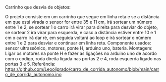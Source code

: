 Carrinho que desvia de objetos:

O projeto consiste em um carrinho que segue em linha reta e se a distância em que está virada o sensor for entre 35 e 11 cm, irá sortear um número entre 1 e 2, se sortear 1 o carro irá virar para direita para desviar do objeto, se sortear 2 irá virar para esquerda,
e caso a distância estiver entre 10 e 1 cm o carro irá dar ré, em seguida voltará ao loop e irá sortear o número entre 1 e 2 para desviar e continuar em linha reta.
Componente usados: sensor ultrassônico, motores, ponte H, arduino uno, bateria.
Montagem: Ligar os motores na ponte H e fazer as ligações no arduino uno de acordo com o código, roda direita ligada nas portas 2 e 4, roda esquerda ligado nas portas 3 e 5.
Referência: https://github.com/Leooliprado/carro_de_corrida_autonomo/blob/main/carro_de_corrida_autonomo.ino

